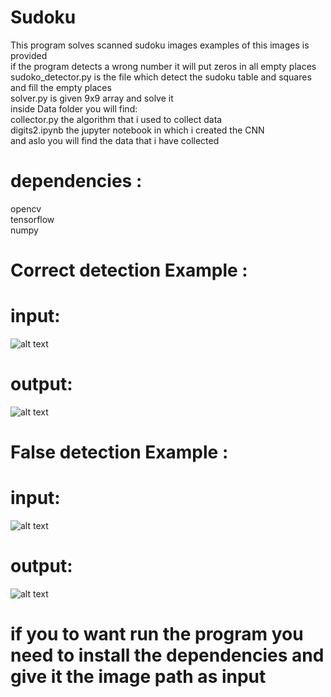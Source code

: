 # Sudoku
This program solves scanned sudoku images examples of this images is provided<br/>
if the program detects a wrong number it will put zeros in all empty places<br/>
sudoko_detector.py is the file which detect the sudoku table and squares and fill the empty places<br/>
solver.py is given 9x9 array and solve it<br/>
inside Data folder you will find:<br/>
  collector.py the algorithm that i used to collect data<br/>
  digits2.ipynb the jupyter notebook in which i created the CNN <br/>
  and aslo you will find the data that i have collected<br>
# dependencies :
opencv<br/>
tensorflow <br/>
numpy<br/>

# Correct detection Example :
# input:

![alt text](https://github.com/Ahmed712441/Sudoku_Scanner/blob/master/h1.png?raw=true)<br/>
# output:

![alt text](https://github.com/Ahmed712441/Sudoku_Scanner/blob/master/solved.jpg?raw=true)<br/>

# False detection Example :
# input:

![alt text](https://github.com/Ahmed712441/Sudoku_Scanner/blob/master/false%20detection.jpg?raw=true)<br/>
# output:
![alt text](https://github.com/Ahmed712441/Sudoku_Scanner/blob/master/missed.jpg?raw=true)
<br/>
# if you to want run the program you need to install the dependencies and give it the image path as input
